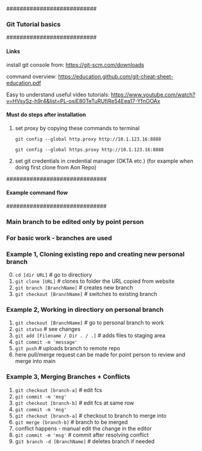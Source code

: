 ###########################
### Git Tutorial basics ###
###########################

#### Links ####
install git console from:
https://git-scm.com/downloads

command overview:
https://education.github.com/git-cheat-sheet-education.pdf

Easy to understand useful video tutorials:
https://www.youtube.com/watch?v=HVsySz-h9r4&list=PL-osiE80TeTuRUfjRe54Eea17-YfnOOAx


#### Must do steps after installation ####
1) set proxy by copying these commands to terminal

	`git config --global http.proxy http://10.1.123.16:8888`

	`git config --global https.proxy http://10.1.123.16:8888`

2) set git credentials in credential manager (OKTA etc.) (for example when doing first clone from Aon Repo)

##############################
#### Example command flow ####
##############################

### Main branch to be edited only by point person ###
### For basic work - branches are used ###

### Example 1, Cloning existing repo and creating new personal branch ###
0) `cd [dir URL]`	   # go to directiory
1) `git clone [URL]`	   # clones to folder the URL copied from website
2) `git branch [BranchName]`	   # creates new branch
3) `git checkout [BranchName]`	   # switches to existing branch


### Example 2, Working in directiory on personal branch ###
1) `git checkout [BranchName]`    # go to personal branch to work
2) `git status`	   # see changes
3) `git add [Filename / Dir . / .]`    # adds files to staging area
4) `git commit -m 'message'`
5) `git push`    # uploads branch to remote repo 
6) here pull/merge request can be made for point person to review and merge into main


### Example 3, Merging Branches + Conflicts ###
1) `git checkout [branch-a]`	# edit fcs
2) `git commit -m 'msg'`
3) `git checkout [branch-b]` 	# edit fcs at same row
4) `git commit -m 'msg'`
5) `git checkout [branch-a]`	# checkout to branch to merge into
6) `git merge [branch-b]`	# branch to be merged
7) conflict happens - manual edit the change in the editor
8) `git commit -m 'msg'`	# commit after resolving conflict
9) g`it branch -d [BranchName]`	# deletes branch if needed

